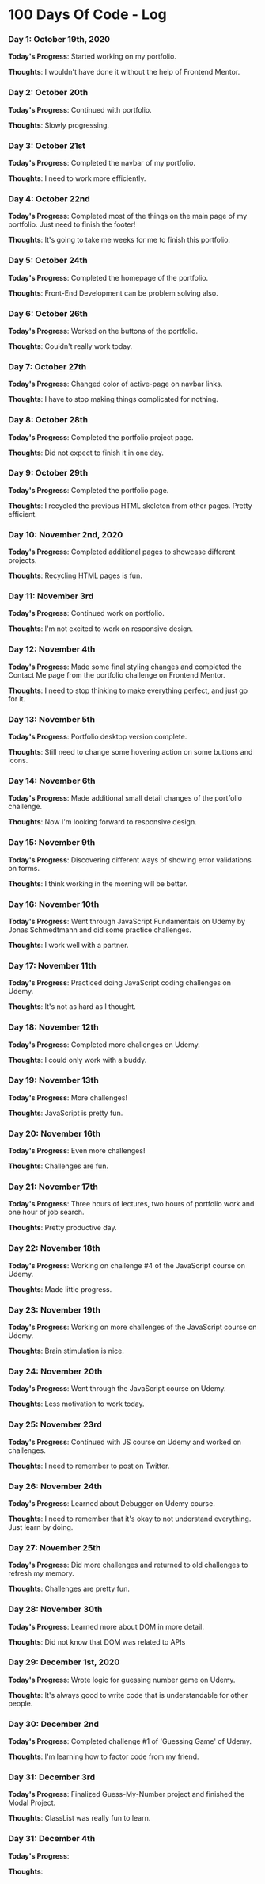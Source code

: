 # 100 Days Of Code - Log

<!-- 
### Day 0: February 30, 2016 (Example 2)
##### (delete me or comment me out)

**Today's Progress**: Fixed CSS, worked on canvas functionality for the app.

**Thoughts**: I really struggled with CSS, but, overall, I feel like I am slowly getting better at it. Canvas is still new for me, but I managed to figure out some basic functionality.

**Link(s) to work**: [Calculator App](http://www.example.com) 
-->


### Day 1: October 19th, 2020

**Today's Progress**: Started working on my portfolio.

**Thoughts**: I wouldn't have done it without the help of Frontend Mentor.


### Day 2: October 20th

**Today's Progress**: Continued with portfolio.

**Thoughts**: Slowly progressing.


### Day 3: October 21st

**Today's Progress**: Completed the navbar of my portfolio.

**Thoughts**: I need to work more efficiently.


### Day 4: October 22nd

**Today's Progress**: Completed most of the things on the main page of my portfolio. Just need to finish the footer!

**Thoughts**: It's going to take me weeks for me to finish this portfolio.


### Day 5: October 24th

**Today's Progress**: Completed the homepage of the portfolio.

**Thoughts**: Front-End Development can be problem solving also.


### Day 6: October 26th

**Today's Progress**: Worked on the buttons of the portfolio.

**Thoughts**: Couldn't really work today.


### Day 7: October 27th

**Today's Progress**: Changed color of active-page on navbar links.

**Thoughts**: I have to stop making things complicated for nothing.


### Day 8: October 28th

**Today's Progress**: Completed the portfolio project page.

**Thoughts**: Did not expect to finish it in one day.


### Day 9: October 29th

**Today's Progress**: Completed the portfolio page.

**Thoughts**: I recycled the previous HTML skeleton from other pages. Pretty efficient.


### Day 10: November 2nd, 2020

**Today's Progress**: Completed additional pages to showcase different projects.

**Thoughts**: Recycling HTML pages is fun.


### Day 11: November 3rd

**Today's Progress**: Continued work on portfolio.

**Thoughts**: I'm not excited to work on responsive design.


### Day 12: November 4th

**Today's Progress**: Made some final styling changes and completed the Contact Me page from the portfolio challenge on Frontend Mentor.

**Thoughts**: I need to stop thinking to make everything perfect, and just go for it.


### Day 13: November 5th

**Today's Progress**: Portfolio desktop version complete.

**Thoughts**: Still need to change some hovering action on some buttons and icons.


### Day 14: November 6th

**Today's Progress**: Made additional small detail changes of the portfolio challenge.

**Thoughts**: Now I'm looking forward to responsive design.


### Day 15: November 9th

**Today's Progress**: Discovering different ways of showing error validations on forms.

**Thoughts**: I think working in the morning will be better.


### Day 16: November 10th

**Today's Progress**: Went through JavaScript Fundamentals on Udemy by Jonas Schmedtmann and did some practice challenges.

**Thoughts**: I work well with a partner.


### Day 17: November 11th

**Today's Progress**: Practiced doing JavaScript coding challenges on Udemy.

**Thoughts**: It's not as hard as I thought.


### Day 18: November 12th

**Today's Progress**: Completed more challenges on Udemy.

**Thoughts**: I could only work with a buddy.


### Day 19: November 13th

**Today's Progress**: More challenges!

**Thoughts**: JavaScript is pretty fun.


### Day 20: November 16th

**Today's Progress**: Even more challenges!

**Thoughts**: Challenges are fun.


### Day 21: November 17th

**Today's Progress**: Three hours of lectures, two hours of portfolio work and one hour of job search.

**Thoughts**: Pretty productive day.


### Day 22: November 18th

**Today's Progress**: Working on challenge #4 of the JavaScript course on Udemy.

**Thoughts**: Made little progress.


### Day 23: November 19th

**Today's Progress**: Working on more challenges of the JavaScript course on Udemy.

**Thoughts**: Brain stimulation is nice.


### Day 24: November 20th

**Today's Progress**: Went through the JavaScript course on Udemy.

**Thoughts**: Less motivation to work today.


### Day 25: November 23rd

**Today's Progress**: Continued with JS course on Udemy and worked on challenges.

**Thoughts**: I need to remember to post on Twitter.


### Day 26: November 24th

**Today's Progress**: Learned about Debugger on Udemy course.

**Thoughts**: I need to remember that it's okay to not understand everything. Just learn by doing.


### Day 27: November 25th

**Today's Progress**: Did more challenges and returned to old challenges to refresh my memory.

**Thoughts**: Challenges are pretty fun.


### Day 28: November 30th

**Today's Progress**: Learned more about DOM in more detail.

**Thoughts**: Did not know that DOM was related to APIs


### Day 29: December 1st, 2020

**Today's Progress**: Wrote logic for guessing number game on Udemy.

**Thoughts**: It's always good to write code that is understandable for other people.


### Day 30: December 2nd

**Today's Progress**: Completed challenge #1 of 'Guessing Game' of Udemy.

**Thoughts**: I'm learning how to factor code from my friend.


### Day 31: December 3rd

**Today's Progress**: Finalized Guess-My-Number project and finished the Modal Project.

**Thoughts**: ClassList was really fun to learn.


### Day 31: December 4th

**Today's Progress**: 

**Thoughts**: 
